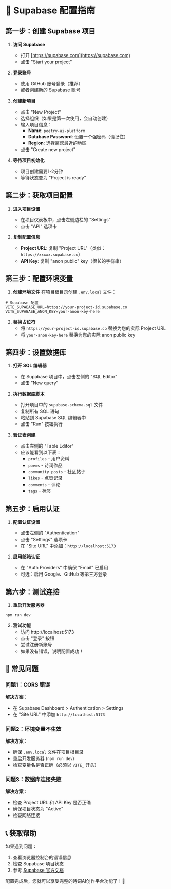 # 🚀 Supabase 配置指南

## 第一步：创建 Supabase 项目

1. **访问 Supabase**
   - 打开 [https://supabase.com](https://supabase.com)
   - 点击 "Start your project"

2. **登录账号**
   - 使用 GitHub 账号登录（推荐）
   - 或者创建新的 Supabase 账号

3. **创建新项目**
   - 点击 "New Project"
   - 选择组织（如果是第一次使用，会自动创建）
   - 输入项目信息：
     - **Name**: `poetry-ai-platform`
     - **Database Password**: 设置一个强密码（请记住）
     - **Region**: 选择离您最近的地区
   - 点击 "Create new project"

4. **等待项目初始化**
   - 项目创建需要1-2分钟
   - 等待状态变为 "Project is ready"

## 第二步：获取项目配置

1. **进入项目设置**
   - 在项目仪表板中，点击左侧边栏的 "Settings"
   - 点击 "API" 选项卡

2. **复制配置信息**
   - **Project URL**: 复制 "Project URL"（类似：`https://xxxxx.supabase.co`）
   - **API Key**: 复制 "anon public" key（很长的字符串）

## 第三步：配置环境变量

1. **创建环境文件**
   在项目根目录创建 `.env.local` 文件：

```env
# Supabase 配置
VITE_SUPABASE_URL=https://your-project-id.supabase.co
VITE_SUPABASE_ANON_KEY=your-anon-key-here
```

2. **替换占位符**
   - 将 `https://your-project-id.supabase.co` 替换为您的实际 Project URL
   - 将 `your-anon-key-here` 替换为您的实际 anon public key

## 第四步：设置数据库

1. **打开 SQL 编辑器**
   - 在 Supabase 项目中，点击左侧的 "SQL Editor"
   - 点击 "New query"

2. **执行数据库脚本**
   - 打开项目中的 `supabase-schema.sql` 文件
   - 复制所有 SQL 语句
   - 粘贴到 Supabase SQL 编辑器中
   - 点击 "Run" 按钮执行

3. **验证表创建**
   - 点击左侧的 "Table Editor"
   - 应该能看到以下表：
     - `profiles` - 用户资料
     - `poems` - 诗词作品
     - `community_posts` - 社区帖子
     - `likes` - 点赞记录
     - `comments` - 评论
     - `tags` - 标签

## 第五步：启用认证

1. **配置认证设置**
   - 点击左侧的 "Authentication"
   - 点击 "Settings" 选项卡
   - 在 "Site URL" 中添加：`http://localhost:5173`

2. **启用邮箱认证**
   - 在 "Auth Providers" 中确保 "Email" 已启用
   - 可选：启用 Google、GitHub 等第三方登录

## 第六步：测试连接

1. **重启开发服务器**
```bash
npm run dev
```

2. **测试功能**
   - 访问 http://localhost:5173
   - 点击 "登录" 按钮
   - 尝试注册新账号
   - 如果没有错误，说明配置成功！

## 🔧 常见问题

### 问题1：CORS 错误
**解决方案**：
- 在 Supabase Dashboard > Authentication > Settings
- 在 "Site URL" 中添加 `http://localhost:5173`

### 问题2：环境变量不生效
**解决方案**：
- 确保 `.env.local` 文件在项目根目录
- 重启开发服务器 (`npm run dev`)
- 检查变量名是否正确（必须以 `VITE_` 开头）

### 问题3：数据库连接失败
**解决方案**：
- 检查 Project URL 和 API Key 是否正确
- 确保项目状态为 "Active"
- 检查网络连接

## 📞 获取帮助

如果遇到问题：
1. 查看浏览器控制台的错误信息
2. 检查 Supabase 项目状态
3. 参考 [Supabase 官方文档](https://supabase.com/docs)

配置完成后，您就可以享受完整的诗词AI创作平台功能了！🎉
